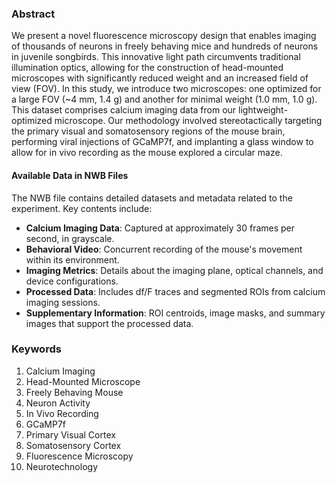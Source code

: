 ### Abstract

We present a novel fluorescence microscopy design that enables imaging of thousands of neurons in freely behaving mice and hundreds of neurons in juvenile songbirds. This innovative light path circumvents traditional illumination optics, allowing for the construction of head-mounted microscopes with significantly reduced weight and an increased field of view (FOV). In this study, we introduce two microscopes: one optimized for a large FOV (~4 mm, 1.4 g) and another for minimal weight (1.0 mm, 1.0 g). This dataset comprises calcium imaging data from our lightweight-optimized microscope. Our methodology involved stereotactically targeting the primary visual and somatosensory regions of the mouse brain, performing viral injections of GCaMP7f, and implanting a glass window to allow for in vivo recording as the mouse explored a circular maze.

#### Available Data in NWB Files

The NWB file contains detailed datasets and metadata related to the experiment. Key contents include:
- **Calcium Imaging Data**: Captured at approximately 30 frames per second, in grayscale.
- **Behavioral Video**: Concurrent recording of the mouse's movement within its environment.
- **Imaging Metrics**: Details about the imaging plane, optical channels, and device configurations.
- **Processed Data**: Includes df/F traces and segmented ROIs from calcium imaging sessions.
- **Supplementary Information**: ROI centroids, image masks, and summary images that support the processed data.

### Keywords

1. Calcium Imaging
2. Head-Mounted Microscope
3. Freely Behaving Mouse
4. Neuron Activity
5. In Vivo Recording
6. GCaMP7f
7. Primary Visual Cortex
8. Somatosensory Cortex
9. Fluorescence Microscopy
10. Neurotechnology
